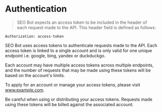 # Authentication

> SEO Bot expects an access token to be included in the header of each request made to the API. This header field is defined as follows:

```
Authorization: access-token
```

SEO Bot uses access tokens to authenticate requests made to the API. Each access token is linked to a single account and is only valid for one unique endpoint i.e. google, bing, yandex or duckduckgo.

Each account may have multiple access tokens across multiple endpoints, and the number of requests that may be made using these tokens will be based on the account's limits.

To apply for an account or manage your access tokens, please visit <a href="https://www.youtube.com/watch?v=dQw4w9WgXcQ">www.example.com</a>.

<aside class="warning">
Be careful when using or distributing your access tokens. Requests made using these tokens will be billed against the associated account.
</aside>